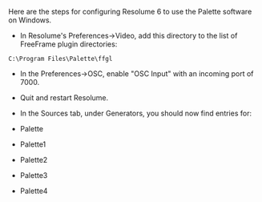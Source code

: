 Here are the steps for configuring Resolume 6 to use the Palette software on Windows.

- In Resolume's Preferences->Video, add this directory to the list of FreeFrame plugin directories:

```
C:\Program Files\Palette\ffgl
```

- In the Preferences->OSC, enable "OSC Input" with an incoming port of 7000.

- Quit and restart Resolume.

- In the Sources tab, under Generators, you should now find entries for:

 - Palette
 - Palette1
 - Palette2
 - Palette3
 - Palette4

